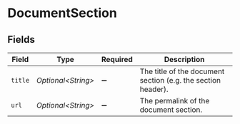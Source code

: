 # DocumentSection


## Fields

| Field                                                        | Type                                                         | Required                                                     | Description                                                  |
| ------------------------------------------------------------ | ------------------------------------------------------------ | ------------------------------------------------------------ | ------------------------------------------------------------ |
| `title`                                                      | *Optional\<String>*                                          | :heavy_minus_sign:                                           | The title of the document section (e.g. the section header). |
| `url`                                                        | *Optional\<String>*                                          | :heavy_minus_sign:                                           | The permalink of the document section.                       |